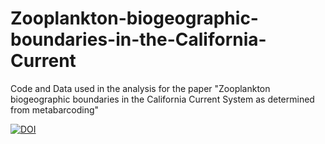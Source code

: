 # Zooplankton-biogeographic-boundaries-in-the-California-Current
Code and Data used in the analysis for the paper "Zooplankton biogeographic boundaries in the California Current System as determined from metabarcoding"

[![DOI](https://zenodo.org/badge/221316855.svg)](https://zenodo.org/badge/latestdoi/221316855)
